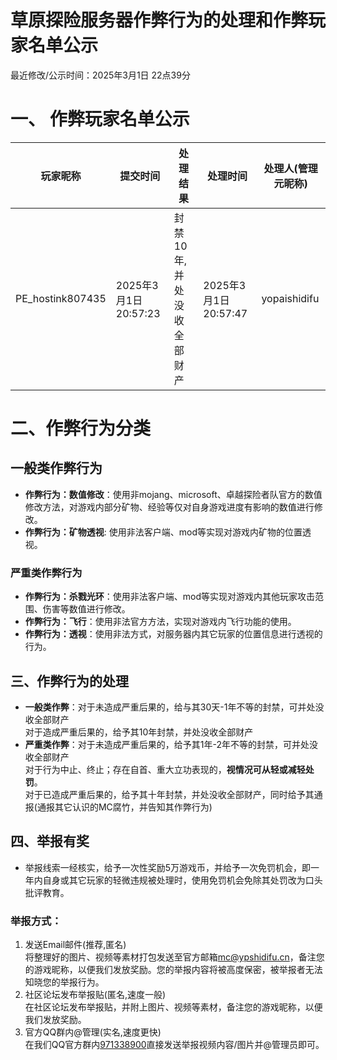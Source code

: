 # 草原探险服务器作弊行为的处理和作弊玩家名单公示

最近修改/公示时间：2025年3月1日 22点39分

# 一、 作弊玩家名单公示

| 玩家昵称 | 提交时间 | 处理结果 | 处理时间 | 处理人(管理元昵称) |
| --- | --- | --- | --- | --- |
|PE_hostink807435 | 2025年3月1日 20:57:23 | 封禁10年,并处没收全部财产 | 2025年3月1日 20:57:47 | yopaishidifu |

# 二、作弊行为分类
## 一般类作弊行为
- **作弊行为：数值修改**：使用非mojang、microsoft、卓越探险者队官方的数值修改方法，对游戏内部分矿物、经验等仅对自身游戏进度有影响的数值进行修改。 
- **作弊行为：矿物透视**: 使用非法客户端、mod等实现对游戏内矿物的位置透视。

### 严重类作弊行为
- **作弊行为：杀戮光环**：使用非法客户端、mod等实现对游戏内其他玩家攻击范围、伤害等数值进行修改。
- **作弊行为：飞行**：使用非法官方方法，实现对游戏内飞行功能的使用。
- **作弊行为：透视**：使用非法方式，对服务器内其它玩家的位置信息进行透视的行为。

## 三、作弊行为的处理
- **一般类作弊**：对于未造成严重后果的，给与其30天-1年不等的封禁，可并处没收全部财产<br>对于造成严重后果的，给予其10年封禁，并处没收全部财产
- **严重类作弊**：对于未造成严重后果的，给予其1年-2年不等的封禁，可并处没收全部财产<br>对于行为中止、终止；存在自首、重大立功表现的，**视情况可从轻或减轻处罚**。<br>对于已造成严重后果的，给予其十年封禁，并处没收全部财产，同时给予其通报(通报其它认识的MC腐竹，并告知其作弊行为)

## 四、举报有奖
- 举报线索一经核实，给予一次性奖励5万游戏币，并给予一次免罚机会，即一年内自身或其它玩家的轻微违规被处理时，使用免罚机会免除其处罚改为口头批评教育。

### 举报方式：
1. 发送Email邮件(推荐,匿名)<br>将整理好的图片、视频等素材打包发送至官方邮箱[mc@ypshidifu.cn](mailto:mc@ypshidifu.cn)，备注您的游戏昵称，以便我们发放奖励。您的举报内容将被高度保密，被举报者无法知晓您的举报行为。
2. 社区论坛发布举报贴(匿名,速度一般)<br>在社区论坛发布举报贴，并附上图片、视频等素材，备注您的游戏昵称，以便我们发放奖励。
3. 官方QQ群内@管理(实名,速度更快)<br>在我们QQ官方群内[971338900](http://qm.qq.com/cgi-bin/qm/qr?_wv=1027&k=XLzWDKW8teTdARRefTTCj-A9-foS-ISB&authKey=XXX2Ft6sKq4HFX4xcAxee0nXQKLoCbvjzL%2FloYLPz%2FgqcV31ttiWmNuBtvRubtdJ&noverify=0&group_code=971338900)直接发送举报视频内容/图片并@管理员即可。